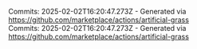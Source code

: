 Commits: 2025-02-02T16:20:47.273Z - Generated via https://github.com/marketplace/actions/artificial-grass
<br>
Commits: 2025-02-02T16:20:47.273Z - Generated via https://github.com/marketplace/actions/artificial-grass
<br>
